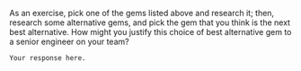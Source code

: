 As an exercise, pick one of the gems listed above and research it;
then, research some alternative gems, and pick the gem that you think
is the next best alternative. How might you justify this choice of best
alternative gem to a senior engineer on your team?

```txt
Your response here.
```
